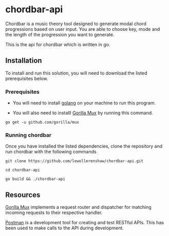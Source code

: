 # chordbar-api
Chordbar is a music theory tool designed to generate modal chord progressions based on user input. You are able to choose key, mode and the length of the progression you want to generate.

This is the api for chordbar which is written in go.

## Installation 
To install and run this solution, you will need to download the listed prerequisites below.

### Prerequisites
- You will need to install [golang](https://golang.org/dl/) on your machine to run this program.

- You will also need to installl [Gorilla Mux](https://github.com/gorilla/mux) by running this command.

```
go get -u github.com/gorilla/mux
```

### Running chordbar
Once you have installed the listed dependencies, clone the repository and run chordbar with the following commands

```
git clone https://github.com/lewollerenshaw/chordbar-api.git

cd chordbar-api

go build && ./chordbar-api
```

## Resources
[Gorilla Mux](https://github.com/gorilla/mux) implements a request router and dispatcher for matching incoming requests to their respective handler.

[Postman](https://www.getpostman.com/downloads/) is a development tool for creating and test RESTful APIs. This has been used to make calls to the API during development.


